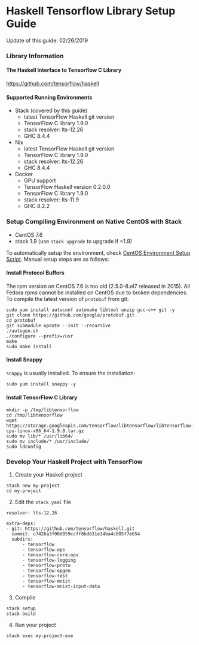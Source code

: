 # Haskell Tensorflow Library Setup Guide

Update of this guide: 02/26/2019

### Library Information

#### The Haskell Interface to Tensorflow C Library
https://github.com/tensorflow/haskell

#### Supported Running Environments
- Stack (covered by this guide)
    - latest TensorFlow Haskell git version
    - TensorFlow C library 1.9.0
    - stack resolver: lts-12.26
    - GHC 8.4.4
- Nix
    - latest TensorFlow Haskell git version
    - TensorFlow C library 1.9.0
    - stack resolver: lts-12.26
    - GHC 8.4.4
- Docker
    - GPU support
    - TensorFlow Haskell version 0.2.0.0
    - TensorFlow C library 1.9.0
    - stack resolver: lts-11.9
    - GHC 8.2.2

### Setup Compiling Environment on Native CentOS with Stack
- CentOS 7.6
- stack 1.9 (use `stack upgrade` to upgrade if <1.9)

To automatically setup the environment, check [CentOS Environment Setup Script](https://github.com/subbyte/tensorflow-haskell/blob/master/tools/install_centos_dependencies.sh). Manual setup steps are as follows:

#### Install Protocol Buffers

The rpm version on CentOS 7.6 is too old (2.5.0-8.el7 released in 2015). All
Fedora rpms cannot be installed on CentOS due to broken dependencies. To
compile the latest version of `protobuf` from git:

```
sudo yum install autoconf automake libtool unzip gcc-c++ git -y
git clone https://github.com/google/protobuf.git
cd protobuf
git submodule update --init --recursive
./autogen.sh
./configure --prefix=/usr
make
sudo make install
```

#### Install Snappy

`snappy` is usually installed. To ensure the installation:
```
sudo yum install snappy -y
```

#### Install TensorFlow C Library

```
mkdir -p /tmp/libtensorflow
cd /tmp/libtensorflow
wget https://storage.googleapis.com/tensorflow/libtensorflow/libtensorflow-cpu-linux-x86_64-1.9.0.tar.gz
sudo mv lib/* /usr/lib64/
sudo mv include/* /usr/include/
sudo ldconfig
```

### Develop Your Haskell Project with TensorFlow

1. Create your Haskell project
```
stack new my-project
cd my-project
```
2. Edit the `stack.yaml` file
```
resolver: lts-12.26

extra-deps:
- git: https://github.com/tensorflow/haskell.git
  commit: c7426a3f00d959ccff8bd631e34ba4c805f7e654
  subdirs:
      - tensorflow
      - tensorflow-ops
      - tensorflow-core-ops
      - tensorflow-logging
      - tensorflow-proto
      - tensorflow-opgen
      - tensorflow-test
      - tensorflow-mnist
      - tensorflow-mnist-input-data
```
3. Compile
```
stack setup
stack build
```
4. Run your project
```
stack exec my-project-exe
```
